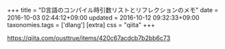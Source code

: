 +++
title = "D言語のコンパイル時引数リストとリフレクションのメモ"
date = 2016-10-03 02:44:12+09:00
updated = 2016-10-12 09:32:33+09:00
taxonomies.tags = ['dlang']
[extra]
css = "qiita"
+++

<https://qiita.com/ousttrue/items/420c67acdcb7b2bb6c73>



